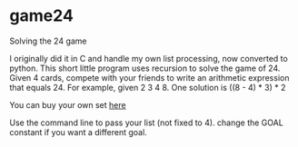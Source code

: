 # game24
Solving the 24 game

I originally did it in C and handle my own list processing, now converted to python.
This short little program uses recursion to solve the game of 24. Given 4 cards, compete with your friends to write an arithmetic expression that equals 24.
For example, given 2 3 4 8. One solution is ((8  - 4)  * 3)  * 2 

You can buy your own set [here]([/guides/content/editing-an-existing-page](https://www.amazon.com/24-Game-Single-Digit-cards/dp/B002AODZFQ/ref=sr_1_2))

Use the command line to pass your list (not fixed to 4). change the GOAL constant if you want a different goal.

